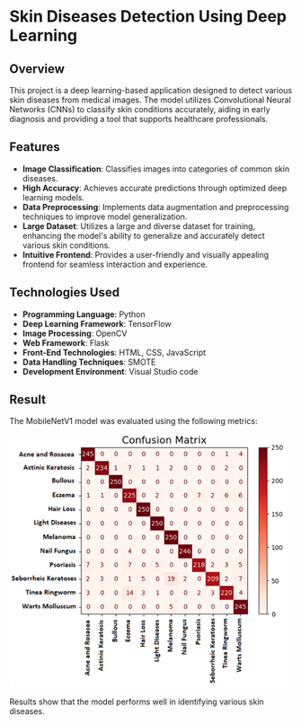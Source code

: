 # Skin Diseases Detection Using Deep Learning

## Overview
This project is a deep learning-based application designed to detect various skin diseases from medical images. The model utilizes Convolutional Neural Networks (CNNs) to classify skin conditions accurately, aiding in early diagnosis and providing a tool that supports healthcare professionals.

## Features
- **Image Classification**: Classifies images into categories of common skin diseases.
- **High Accuracy**: Achieves accurate predictions through optimized deep learning models.
- **Data Preprocessing**: Implements data augmentation and preprocessing techniques to improve model generalization.
- **Large Dataset**: Utilizes a large and diverse dataset for training, enhancing the model's ability to generalize and accurately detect various skin conditions.
- **Intuitive Frontend**: Provides a user-friendly and visually appealing frontend for seamless interaction and experience.

## Technologies Used
- **Programming Language**: Python
- **Deep Learning Framework**: TensorFlow
- **Image Processing**: OpenCV
- **Web Framework**: Flask
- **Front-End Technologies**: HTML, CSS, JavaScript
- **Data Handling Techniques**: SMOTE
- **Development Environment**: Visual Studio code

## Result
The MobileNetV1 model was evaluated using the following metrics:

![Confusion Matrix](Confusion%20matrix.png)

Results show that the model performs well in identifying various skin diseases.




